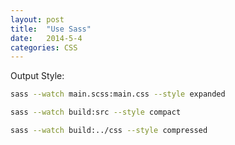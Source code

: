 ```yaml
---
layout: post
title:  "Use Sass"
date:   2014-5-4
categories: CSS
---
```


Output Style:

```bash
sass --watch main.scss:main.css --style expanded
```

```bash
sass --watch build:src --style compact
```

```bash
sass --watch build:../css --style compressed
```
